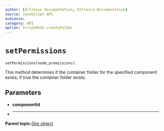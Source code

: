```yaml
---
author: [Alfresco Documentation, Alfresco Documentation]
source: JavaScript API
audience: 
category: API
option: ScriptNode createFolder
---
```


# `setPermissions`

`setPermissions(node,premissions)`

This method determines if the container folder for the specified component exists; if true the container folder exists.

## Parameters

-   **componentId**
-   ****

**Parent topic:**[Site object](../references/API-JS-Site.md)

